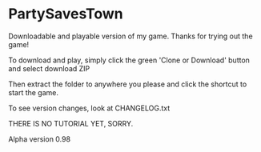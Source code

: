 # PartySavesTown
Downloadable and playable version of my game.
Thanks for trying out the game!

To download and play, simply click the green 'Clone or Download' button and select download ZIP

Then extract the folder to anywhere you please and click the shortcut to start the game.

To see version changes, look at CHANGELOG.txt

THERE IS NO TUTORIAL YET, SORRY.

Alpha version 0.98
